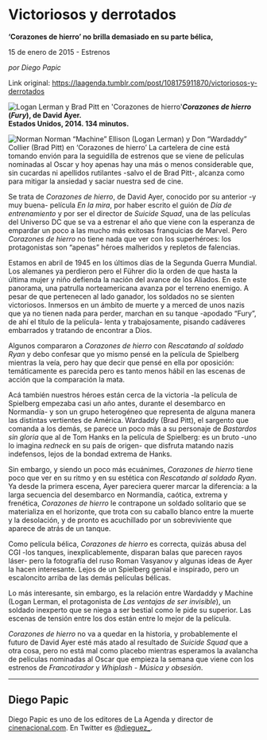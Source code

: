 # Victoriosos y derrotados

**‘Corazones de hierro’ no brilla demasiado en su parte bélica,**

15 de enero de 2015 - Estrenos

_por Diego Papic_

Link original: https://laagenda.tumblr.com/post/108175911870/victoriosos-y-derrotados

![Logan Lerman y Brad Pitt en 'Corazones de hierro'](https://64.media.tumblr.com/571b1e0d1a40a13c8b7eb93e99b12514/tumblr_inline_pjzz0rKcGY1t6q87u_500.jpg)***Corazones de hierro* (*Fury*), de David Ayer.  
 Estados Unidos, 2014. 134 minutos.**

![Norman](https://64.media.tumblr.com/571b1e0d1a40a13c8b7eb93e99b12514/tumblr_inline_pjzz0rKcGY1t6q87u_400.jpg) Norman “Machine” Ellison (Logan Lerman) y Don “Wardaddy” Collier (Brad Pitt) en ‘Corazones de hierro’ La cartelera de cine está tomando envión para la seguidilla de estrenos que se viene de películas nominadas al Oscar y hoy apenas hay una más o menos considerable que, sin cucardas ni apellidos rutilantes -salvo el de Brad Pitt-, alcanza como para mitigar la ansiedad y saciar nuestra sed de cine.

Se trata de *Corazones de hierro*, de David Ayer, conocido por su anterior -y muy buena- película *En la mira*, por haber escrito el guión de *Día de entrenamiento* y por ser el director de *Suicide Squad*, una de las películas del Universo DC que se va a estrenar el año que viene con la esperanza de empardar un poco a las mucho más exitosas franquicias de Marvel. Pero *Corazones de hierro* no tiene nada que ver con los superhéroes: los protagonistas son “apenas” héroes malheridos y repletos de falencias.

Estamos en abril de 1945 en los últimos días de la Segunda Guerra Mundial. Los alemanes ya perdieron pero el Führer dio la orden de que hasta la última mujer y niño defienda la nación del avance de los Aliados. En este panorama, una patrulla norteamericana avanza por el terreno enemigo. A pesar de que pertenecen al lado ganador, los soldados no se sienten victoriosos. Inmersos en un ámbito de muerte y a merced de unos nazis que ya no tienen nada para perder, marchan en su tanque -apodado “Fury”, de ahí el título de la película- lenta y trabajosamente, pisando cadáveres embarrados y tratando de encontrar a Dios.

Algunos compararon a *Corazones de hierro* con *Rescatando al soldado Ryan* y debo confesar que yo mismo pensé en la película de Spielberg mientras la veía, pero hay que decir que pensé en ella por oposición: temáticamente es parecida pero es tanto menos hábil en las escenas de acción que la comparación la mata.

Acá también nuestros héroes están cerca de la victoria -la película de Spielberg empezaba casi un año antes, durante el desembarco en Normandía- y son un grupo heterogéneo que representa de alguna manera las distintas vertientes de América. Wardaddy (Brad Pitt), el sargento que comanda a los demás, se parece un poco más a su personaje de *Bastardos sin gloria* que al de Tom Hanks en la película de Spielberg: es un bruto -uno lo imagina *redneck* en su país de origen- que disfruta matando nazis indefensos, lejos de la bondad extrema de Hanks.

Sin embargo, y siendo un poco más ecuánimes, *Corazones de hierro* tiene poco que ver en su ritmo y en su estética con *Rescatando al soldado Ryan*. Ya desde la primera escena, Ayer pareciera querer marcar la diferencia: a la larga secuencia del desembarco en Normandía, caótica, extrema y frenética, *Corazones de hierro* le contrapone un soldado solitario que se materializa en el horizonte, que trota con su caballo blanco entre la muerte y la desolación, y de pronto es acuchillado por un sobreviviente que aparece de atrás de un tanque.

Como película bélica, *Corazones de hierro* es correcta, quizás abusa del CGI -los tanques, inexplicablemente, disparan balas que parecen rayos láser- pero la fotografía del ruso Roman Vasyanov y algunas ideas de Ayer la hacen interesante. Lejos de un Spielberg genial e inspirado, pero un escaloncito arriba de las demás películas bélicas.

Lo más interesante, sin embargo, es la relación entre Wardaddy y Machine (Logan Lerman, el protagonista de *Las ventajas de ser invisible*), un soldado inexperto que se niega a ser bestial como le pide su superior. Las escenas de tensión entre los dos están entre lo mejor de la película.

*Corazones de hierro* no va a quedar en la historia, y probablemente el futuro de David Ayer esté más atado al resultado de *Suicide Squad* que a otra cosa, pero no está mal como placebo mientras esperamos la avalancha de películas nominadas al Oscar que empieza la semana que viene con los estrenos de *Francotirador* y *Whiplash - Música y obsesión*.



---

Diego Papic
-----------

Diego Papic es uno de los editores de La Agenda y director de [cinenacional.com](http://www.cinenacional.com). En Twitter es [@dieguez\_](http://www.twitter.com/dieguez_).

